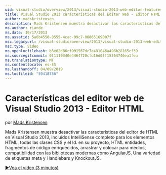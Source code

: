 ```yaml
---
uid: visual-studio/overview/2013/visual-studio-2013-web-editor-features-html-editor
title: Visual Studio 2013 características del Editor Web - Editor HTML | Microsoft Docs
author: madskristensen
description: Mads Kristensen muestra desactivar las características del editor de HTML en Visual Studio 2013, incluidos IntelliSense completo para los elementos HTML, todas las clases CSS y el Id. del proyecto...
ms.author: riande
ms.date: 10/17/2013
ms.assetid: 5a6b4558-0555-4cac-99c7-06865169007f
msc.legacyurl: /visual-studio/overview/2013/visual-studio-2013-web-editor-features-html-editor
msc.type: video
ms.openlocfilehash: b3e62d86cf991567dc7e481046a496b28165cf39
ms.sourcegitcommit: 0f1119340e4464720cfd16d0ff15764746ea1fea
ms.translationtype: MT
ms.contentlocale: es-ES
ms.lasthandoff: 04/09/2019
ms.locfileid: "59418786"
---
```

# <a name="visual-studio-2013-web-editor-features---html-editor"></a>Características del editor web de Visual Studio 2013 - Editor HTML

por [Mads Kristensen](https://github.com/madskristensen)

Mads Kristensen muestra desactivar las características del editor de HTML en Visual Studio 2013, incluidos IntelliSense completo para los elementos HTML, todas las clases CSS y el Id. en su proyecto, HTML entidades, fragmentos de código enriquecidos, arrastrar y colocar para medios, compatibilidad con las bibliotecas modernas como AngularJS, Una variedad de etiquetas meta y Handlebars y KnockoutJS.

[&#9654;Vea el vídeo (3 minutos)](https://channel9.msdn.com/Blogs/ASP-NET-Site-Videos/visual-studio-2013-web-editor-features-html-editor)
